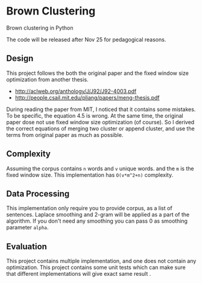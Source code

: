 # Brown Clustering
Brown clustering in Python

The code will be released after Nov 25 for pedagogical reasons.

## Design
This project follows the both the original paper and the fixed window size optimization from another thesis.
* http://aclweb.org/anthology/J/J92/J92-4003.pdf
* http://people.csail.mit.edu/pliang/papers/meng-thesis.pdf

During reading the paper from MIT, I noticed that it contains some mistakes. To be specific, the equation 4.5 is wrong.
At the same time, the original paper dose not use fixed window size optimization (of course). So I derived the correct
equations of merging two cluster or append cluster, and use the terms from original paper as much as possible.

## Complexity
Assuming the corpus contains `n` words and `v` unique words. and the `m` is the fixed window size. This implementation
has `O(v*m^2+n)` complexity.

## Data Processing
This implementation only require you to provide corpus, as a list of sentences. Laplace smoothing and 2-gram will be
applied as a part of the algorithm. If you don't need any smoothing you can pass 0 as smoothing parameter `alpha`.

## Evaluation
This project contains multiple implementation, and one does not contain any optimization. This project contains some
unit tests which can make sure that different implementations will give exact same result .